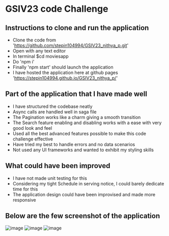 # GSIV23 code Challenge

## Instructions to clone and run the application ##
* Clone the code from 'https://github.com/stepin104994/GSIV23_nithya_p.git' 
* Open with any text editor 
* In terminal $cd moviesapp 
* Do 'npm i' 
* Finally 'npm start' should launch the application 
* I have hosted the application here at github pages 'https://stepin104994.github.io/GSIV23_nithya_p/' 

## Part of the application that I have made well ##
* I have structured the codebase neatly 
* Async calls are handled well in saga file 
* The Pagination works like a charm giving a smooth transition 
* The Search feature enabling and disabling works with a ease with very good look and feel 
* Used all the best advanced features possible to make this code challenge effective 
* Have tried my best to handle errors and no data scenarios 
* Not used any UI frameworks and wanted to exhibit my styling skills 

## What could have been improved ##
* I have not made unit testing for this 
* Considering my tight Schedule in serving notice, I could barely dedicate time for this 
* The application design could have been improvised and made more responsive 

## Below are the few screenshot of the application

![image](https://github.com/stepin104994/GSIV23_nithya_p/assets/69047860/e27e0f8a-90ec-490e-baa0-b086c3f5e18c)
![image](https://github.com/stepin104994/GSIV23_nithya_p/assets/69047860/b90e4454-0d0e-415a-b39a-e73c2861722b)
![image](https://github.com/stepin104994/GSIV23_nithya_p/assets/69047860/51ef74c9-2791-4601-b0ba-93b0c29ab00d)


